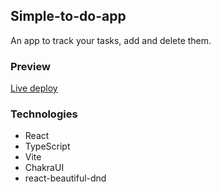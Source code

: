 ## Simple-to-do-app

An app to track your tasks, add and delete them.

### Preview

[Live deploy](https://tasks-progress-dnd.netlify.app/)

### Technologies

* React
* TypeScript
* Vite
* ChakraUI
* react-beautiful-dnd
